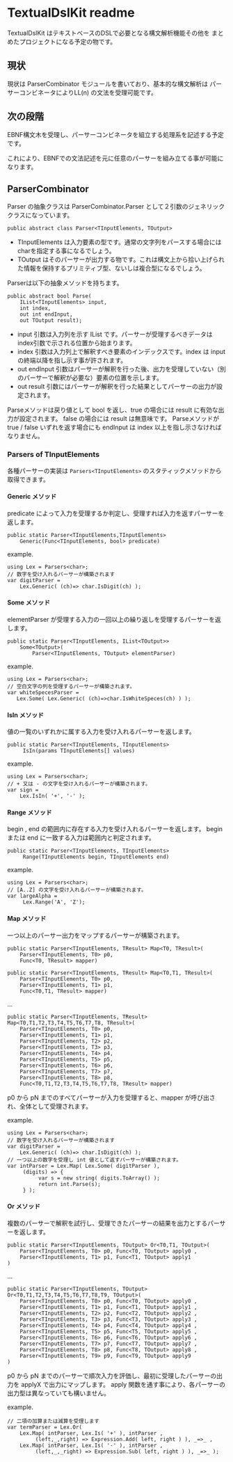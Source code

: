 ﻿TextualDslKit readme
=================================================================

TextualDslKit はテキストベースのDSLで必要となる構文解析機能その他を
まとめたプロジェクトになる予定の物です。

現状
-----

現状は ParserCombinator モジュールを書いており、基本的な構文解析は
パーサーコンビネータによりLL(n) の文法を受理可能です。

次の段階
-----

EBNF構文木を受理し、パーサーコンビネータを組立する処理系を記述する予定
です。

これにより、EBNFでの文法記述を元に任意のパーサーを組み立てる事が可能に
なります。

ParserCombinator
-----

Parser の抽象クラスは ParserCombinator.Parser として２引数のジェネリック
クラスになっています。

    public abstract class Parser<TInputElements, TOutput>

- TInputElements は入力要素の型です。通常の文字列をパースする場合にはcharを指定する事になるでしょう。
- TOutput はそのパーサーが出力する物です。これは構文上から拾い上げられた情報を保持するプリミティブ型、ないしは複合型になるでしょう。

Parserは以下の抽象メソッドを持ちます。

    public abstract bool Parse(
        IList<TInputElements> input, 
        int index, 
        out int endInput, 
        out TOutput result);

- input 引数は入力列を示す IList です。パーサーが受理するべきデータは index引数で示される位置から始まります。
- index 引数は入力列上で解釈すべき要素のインデックスです。index は input の終端以降を指し示す事が許されます。
- out endInput 引数はパーサーが解釈を行った後、出力を受理していない（別のパーサーで解釈が必要な）要素の位置を示します。
- out result 引数にはパーサーが解釈を行った結果としてパーサーの出力が設定されます。

Parseメソッドは戻り値として bool を返し、true の場合には result に有効な出力が設定されます。 false の場合には result は無意味です。
Parseメソッドが true / false いずれを返す場合にも endInput は index 以上を指し示さなければなりません。

### Parsers of TInputElements

各種パーサーの実装は `Parsers<TInputElements>` のスタティックメソッドから取得できます。

#### Generic メソッド

predicate によって入力を受理するか判定し、受理すれば入力を返すパーサーを返します。

    public static Parser<TInputElements,TInputElements> 
        Generic(Func<TInputElements, bool> predicate)

example.

    using Lex = Parsers<char>;
    // 数字を受け入れるパーサーが構築されます
    var digitParser =
        Lex.Generic( (ch)=> char.IsDigit(ch) ); 

#### Some メソッド

elementParser が受理する入力の一回以上の繰り返しを受理するパーサーを返します。

    public static Parser<TInputElements, IList<TOutput>> 
        Some<TOutput>(
            Parser<TInputElements, TOutput> elementParser)

example.

    using Lex = Parsers<char>;
    // 空白文字の列を受理するパーサーが構築されます。
    var whiteSpecesParser =
       Lex.Some( Lex.Generic( (ch)=>char.IsWhiteSpeces(ch) ) );

#### IsIn メソッド

値の一覧のいずれかに属する入力を受け入れるパーサーを返します。

    public static Parser<TInputElements, TInputElements>
         IsIn(params TInputElements[] values)

example.

    using Lex = Parsers<char>;
    // + 又は - の文字を受け入れるパーサーが構築されます。
    var sign =
        Lex.IsIn( '+', '-' );

#### Range メソッド

begin , end の範囲内に存在する入力を受け入れるパーサーを返します。
begin または end に一致する入力は範囲内と判定されます。

    public static Parser<TInputElements, TInputElements> 
         Range(TInputElements begin, TInputElements end)

example.

    using Lex = Parsers<char>;
    // [A..Z] の文字を受け入れるパーサーが構築されます。
    var largeAlpha =
         Lex.Range('A', 'Z');

#### Map メソッド

一つ以上のパーサー出力をマップするパーサーが構築されます。

    public static Parser<TInputElements, TResult> Map<T0, TResult>(
        Parser<TInputElements, T0> p0, 
        Func<T0, TResult> mapper)

    public static Parser<TInputElements, TResult> Map<T0,T1, TResult>(
        Parser<TInputElements, T0> p0, 
        Parser<TInputElements, T1> p1, 
        Func<T0,T1, TResult> mapper)

 ...

    public static Parser<TInputElements, TResult> Map<T0,T1,T2,T3,T4,T5,T6,T7,T8, TResult>(
        Parser<TInputElements, T0> p0, 
        Parser<TInputElements, T1> p1, 
        Parser<TInputElements, T2> p2, 
        Parser<TInputElements, T3> p3, 
        Parser<TInputElements, T4> p4, 
        Parser<TInputElements, T5> p5, 
        Parser<TInputElements, T6> p6, 
        Parser<TInputElements, T7> p7, 
        Parser<TInputElements, T8> p8, 
        Func<T0,T1,T2,T3,T4,T5,T6,T7,T8, TResult> mapper)

p0 から pN までのすべてパーサーが入力を受理すると、mapper が呼び出され、全体として受理されます。

example.

	using Lex = Parsers<char>;
    // 数字を受け入れるパーサーが構築されます
    var digitParser =
        Lex.Generic( (ch)=> char.IsDigit(ch) ); 
    // 一つ以上の数字を受理し int 値として返すパーサーが構築されます。
    var intParser = Lex.Map( Lex.Some( digitParser ),
         (digits) => { 
              var s = new string( digits.ToArray() );
              return int.Parse(s);
         } );

#### Or メソッド

複数のパーサーで解釈を試行し、受理できたパーサーの結果を出力とするパーサーを返します。

    public static Parser<TInputElements, TOutput> Or<T0,T1, TOutput>(
        Parser<TInputElements, T0> p0, Func<T0, TOutput> apply0 , 
        Parser<TInputElements, T1> p1, Func<T1, TOutput> apply1  
	)

 ...

    public static Parser<TInputElements, TOutput> Or<T0,T1,T2,T3,T4,T5,T6,T7,T8,T9, TOutput>(
        Parser<TInputElements, T0> p0, Func<T0, TOutput> apply0 , 
        Parser<TInputElements, T1> p1, Func<T1, TOutput> apply1 , 
        Parser<TInputElements, T2> p2, Func<T2, TOutput> apply2 , 
        Parser<TInputElements, T3> p3, Func<T3, TOutput> apply3 , 
        Parser<TInputElements, T4> p4, Func<T4, TOutput> apply4 , 
        Parser<TInputElements, T5> p5, Func<T5, TOutput> apply5 , 
        Parser<TInputElements, T6> p6, Func<T6, TOutput> apply6 , 
        Parser<TInputElements, T7> p7, Func<T7, TOutput> apply7 , 
        Parser<TInputElements, T8> p8, Func<T8, TOutput> apply8 , 
        Parser<TInputElements, T9> p9, Func<T9, TOutput> apply9  
    )

p0 から pN までのパーサーで順次入力を評価し、最初に受理したパーサーの出力を applyX で出力にマップします。
apply 関数を通す事により、各パーサーの出力型は異なっていても構いません。

example.

    // 二項の加算または減算を受理します
    var termParser = Lex.Or(
        Lex.Map( intParser, Lex.Is( '+' ), intParser ,
             (left,_,right) => Expression.Add( left, right ) ), _=>_ ,
        Lex.Map( intParser, Lex.Is( '-' ), intParser ,
             (left,_,_right) => Expression.Sub( left, right ) ), _=>_ );

